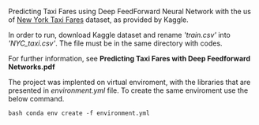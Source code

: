 
Predicting Taxi Fares using Deep FeedForward Neural Network with the us of [New York Taxi Fares](https://www.kaggle.com/c/new-york-city-taxi-fare-prediction/data) dataset, as provided by Kaggle.

In order to run, download Kaggle dataset and rename *'train.csv'* into *'NYC_taxi.csv'*. The file must be in the same directory with codes.

For further information, see **Predicting Taxi Fares with Deep Feedforward Networks.pdf**


The project was implented on virtual enviroment, with the libraries that are presented in *environment.yml* file. To create the same enviroment use the below command.

`bash
conda env create -f environment.yml
`
